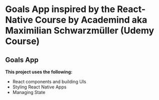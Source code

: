 # Goals App inspired by the React-Native Course by Academind aka Maximilian Schwarzmüller (Udemy Course)

## Goals App

**This project uses the following:**

   - React components and building UIs
   - Styling React Native Apps
   - Managing State
